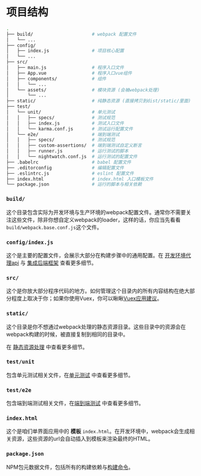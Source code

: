# 项目结构

``` bash
.
├── build/                      # webpack 配置文件
│   └── ...
├── config/                     
│   ├── index.js                # 项目核心配置
│   └── ...
├── src/
│   ├── main.js                 # 程序入口文件
│   ├── App.vue                 # 程序入口vue组件
│   ├── components/             # 组件
│   │   └── ...
│   └── assets/                 # 模块资源 (会被webpack处理)
│       └── ...
├── static/                     # 纯静态资源 (直接拷贝到dist/static/里面)
├── test/
│   └── unit/                   # 单元测试
│   │   ├── specs/              # 测试规范
│   │   ├── index.js            # 测试入口文件
│   │   └── karma.conf.js       # 测试运行配置文件
│   └── e2e/                    # 端到端测试
│   │   ├── specs/              # 测试规范
│   │   ├── custom-assertions/  # 端到端测试自定义断言
│   │   ├── runner.js           # 运行测试的脚本
│   │   └── nightwatch.conf.js  # 运行测试的配置文件
├── .babelrc                    # babel 配置文件
├── .editorconfig               # 编辑配置文件
├── .eslintrc.js                # eslint 配置文件
├── index.html                  # index.html 入口模板文件
└── package.json                # 运行的脚本与相关依赖
```

### `build/`

这个目录包含实际为开发环境与生产环境的webpack配置文件。通常你不需要关注这些文件，除非你想自定义webpack的loader，这样的话，你应当先看看`build/webpack.base.conf.js`这个文件。

### `config/index.js`

这个是主要的配置文件，会展示大部分在构建步骤中的通用配置。在 [开发环境代理api](proxy.md) 与 [集成后端框架](backend.md) 查看更多细节。

### `src/`

这个是你放大部分程序代码的地方。如何管理这个目录内的所有内容结构在绝大部分程度上取决于你；如果你使用Vuex，你可以瞅瞅[Vuex应用建议](http://vuex.vuejs.org/en/structure.html)。

### `static/`

这个目录是你不想通过webpack处理的静态资源目录。这些目录中的资源会在webpack构建的时候，被直接复制到相同的目录中。

在 [静态资源处理](static.md) 中查看更多细节。

### `test/unit`

包含单元测试相关文件，在[单元测试](unit.md) 中查看更多细节。

### `test/e2e`

包含端到端测试相关文件，在[端到端测试](e2e.md) 中查看更多细节。

### `index.html`

这个是咱们单界面应用中的 **模板** `index.html`。在开发环境中，webpack会生成相关资源，这些资源的url会自动插入到模板来渲染最终的HTML。

### `package.json`

NPM包元数据文件，包括所有的构建依赖与[构建命令](commands.md)。
